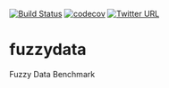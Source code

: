 [![Build Status](https://app.travis-ci.com/suhailrehman/fuzzydata.svg?token=t8U2hzgp1btUxBBFMtEf&branch=main)](https://app.travis-ci.com/suhailrehman/fuzzydata)
[![codecov](https://codecov.io/gh/suhailrehman/fuzzydata/branch/main/graph/badge.svg?token=MA1BZQ60JB)](https://codecov.io/gh/suhailrehman/fuzzydata)
[![Twitter URL](https://img.shields.io/twitter/url/https/twitter.com/fold_left.svg?style=social&label=Follow%20%40suhailrehman)](https://twitter.com/suhailrehman)



# fuzzydata
Fuzzy Data Benchmark
